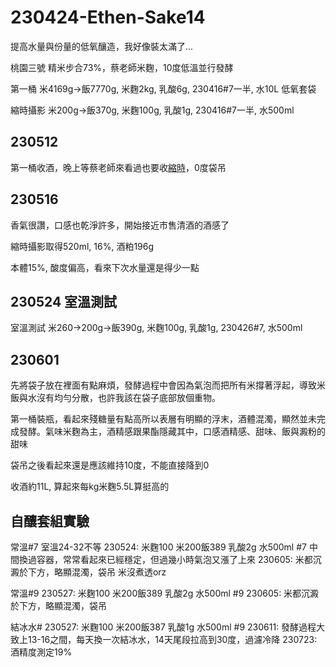 # 230424-Ethen-Sake14

提高水量與份量的低氧釀造，我好像裝太滿了...

桃園三號 精米步合73%，蔡老師米麴，10度低溫並行發酵

第一桶 米4169g->飯7770g, 米麴2kg, 乳酸6g, 230416#7一半, 水10L 低氧套袋

縮時攝影 米200g->飯370g, 米麴100g, 乳酸1g, 230416#7一半, 水500ml

## 230512

第一桶收酒，晚上等蔡老師來看過也要收[縮時](https://youtu.be/UaN5TARFbG4)，0度袋吊

## 230516

香氣很讚，口感也乾淨許多，開始接近市售清酒的酒感了

縮時攝影取得520ml, 16%, 酒粕196g

本體15%, 酸度偏高，看來下次水量還是得少一點

## 230524 室溫測試

室溫測試 米260->200g->飯390g, 米麴100g, 乳酸1g, 230426#7, 水500ml

## 230601

先將袋子放在裡面有點麻煩，發酵過程中會因為氣泡而把所有米撐著浮起，導致米飯與水沒有均勻分散，也許我該在袋子底部放個重物。

第一桶裝瓶，看起來殘糖量有點高所以表層有明顯的浮末，酒體混濁，顯然並未完成發酵。氣味米麴為主，酒精感跟果酯隱藏其中，口感酒精感、甜味、飯與澱粉的甜味

袋吊之後看起來還是應該維持10度，不能直接降到0

收酒約11L, 算起來每kg米麴5.5L算挺高的


## 自釀套組實驗

常溫#7 
室溫24-32不等
230524: 米麴100 米200飯389 乳酸2g 水500ml #7
中間換過容器，常常看起來已經穩定，但過幾小時氣泡又漲了上來
230605: 米都沉澱於下方，略顯混濁，袋吊
米沒煮透orz

常溫#9
230527: 米麴100 米200飯389 乳酸2g 水500ml #9
230605: 米都沉澱於下方，略顯混濁，袋吊

結冰水#
230527: 米麴100 米200飯387 乳酸1g 水500ml #9
230611: 發酵過程大致上13-16之間，每天換一次結冰水，14天尾段拉高到30度，過濾冷降
230723: 酒精度測定19%